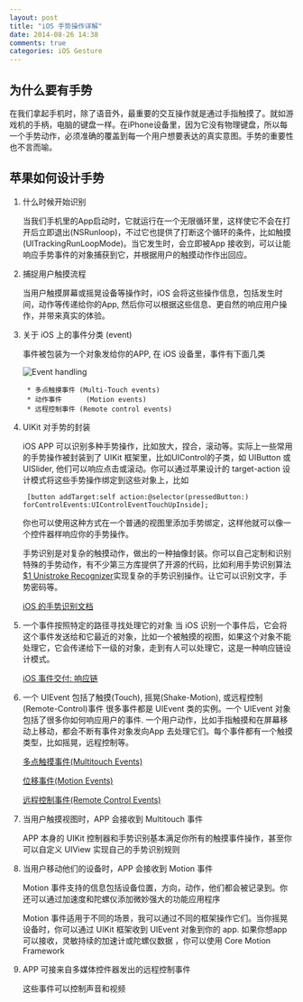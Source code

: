 ```yaml
---
layout: post
title: "iOS 手势操作详解"
date: 2014-08-26 14:38
comments: true
categories: iOS Gesture
---
```


## 为什么要有手势
  
  在我们拿起手机时，除了语音外，最重要的交互操作就是通过手指触摸了。就如游戏机的手柄，电脑的键盘一样。在iPhone设备里，因为它没有物理键盘，所以每一个手势动作，必须准确的覆盖到每一个用户想要表达的真实意图。手势的重要性也不言而喻。

## 苹果如何设计手势

1. 什么时候开始识别
    
    当我们手机里的App启动时，它就运行在一个无限循环里，这样使它不会在打开后立即退出(NSRunloop)，不过它也提供了打断这个循环的条件，比如触摸(UITrackingRunLoopMode)。当它发生时，会立即被App   接收到，可以让能响应手势事件的对象捕获到它，并根据用户的触摸动作作出回应。

2. 捕捉用户触摸流程

    当用户触摸屏幕或摇晃设备等操作时，iOS 会将这些操作信息，包括发生时间，动作等传递给你的App, 然后你可以根据这些信息、更自然的响应用户操作，并带来真实的体验。

3. 关于 iOS 上的事件分类 (event)

    事件被包装为一个对象发给你的APP, 在 iOS 设备里，事件有下面几类

    ![Event handling](https://developer.apple.com/library/ios/documentation/EventHandling/Conceptual/EventHandlingiPhoneOS/Art/events_to_app_2x.png)

        * 多点触摸事件 (Multi-Touch events)
        * 动作事件 		(Motion events)
        * 远程控制事件 (Remote control events)

4. UIKit 对手势的封装
    
    iOS APP 可以识别多种手势操作，比如放大，捏合，滚动等。实际上一些常用的手势操作被封装到了 UIKit 框架里，比如UIControl的子类，如 UIButton 或 UISlider, 他们可以响应点击或滚动。你可以通过苹果设计的 target-action 设计模式将这些手势操作绑定到这些对象上，比如

        [button addTarget:self action:@selector(pressedButton:) forControlEvents:UIControlEventTouchUpInside];

    你也可以使用这种方式在一个普通的视图里添加手势绑定，这样他就可以像一个控件器样响应你的手势操作。

    手势识别是对复杂的触摸动作，做出的一种抽像封装。你可以自己定制和识别特殊的手势动作，有不少第三方库提供了开源的代码，比如利用手势识别算法 [$1 Unistroke Recognizer](http://depts.washington.edu/aimgroup/proj/dollar/)实现复杂的手势识别操作。让它可以识别文字，手势密码等。

    [iOS 的手势识别文档](/ios/gesture/recognizer/2014/08/28/ios-gesture-recognizers/)

5. 一个事件按照特定的路径寻找处理它的对象
    当 iOS 识别一个事件后，它会将这个事件发送给和它最近的对象，比如一个被触摸的视图，如果这个对象不能处理它，它会传递给下一级的对象，走到有人可以处理它，这是一种响应链设计模式。

    [iOS 事件交付: 响应链](https://developer.apple.com/library/ios/documentation/EventHandling/Conceptual/EventHandlingiPhoneOS/event_delivery_responder_chain/event_delivery_responder_chain.html#//apple_ref/doc/uid/TP40009541-CH4-SW2)

6. 一个 UIEvent 包括了触摸(Touch), 摇晃(Shake-Motion), 或远程控制(Remote-Control)事件
    很多事件都是 UIEvent 类的实例。一个 UIEvent 对象包括了很多你如何响应用户的事件. 一个用户动作，比如手指触摸和在屏幕移动上移动，都会不断有事件对象发向App 去处理它们。每个事件都有一个触摸类型，比如摇晃，远程控制等。

    [多点触摸事件(Multitouch Events)](https://developer.apple.com/library/ios/documentation/EventHandling/Conceptual/EventHandlingiPhoneOS/multitouch_background/multitouch_background.html#//apple_ref/doc/uid/TP40009541-CH5-SW9)

    [位移事件(Motion Events)](https://developer.apple.com/library/ios/documentation/EventHandling/Conceptual/EventHandlingiPhoneOS/motion_event_basics/motion_event_basics.html#//apple_ref/doc/uid/TP40009541-CH6-SW14)

    [远程控制事件(Remote Control Events)](https://developer.apple.com/library/ios/documentation/EventHandling/Conceptual/EventHandlingiPhoneOS/Remote-ControlEvents/Remote-ControlEvents.html#//apple_ref/doc/uid/TP40009541-CH7-SW3)

7. 当用户触摸视图时，APP 会接收到 Multitouch 事件
    
    APP 本身的 UIKit 控制器和手势识别基本满足你所有的触摸事件操作，甚至你可以自定义 UIView 实现自己的手势识别规则

8. 当用户移动他们的设备时，APP 会接收到 Motion 事件

    Motion 事件支持的信息包括设备位置，方向，动作，他们都会被记录到。你还可以通过加速度和陀螺仪添加微妙强大的功能应用程序

    Motion 事件适用于不同的场景，我可以通过不同的框架操作它们。当你摇晃设备时，你可以通过 UIKit 框架收到 UIEvent 对象到你的 app. 如果你想app 可以接收，灵敏持续的加速计或陀螺仪数据 ，你可以使用 Core Motion Framework

9. APP 可接来自多媒体控件器发出的远程控制事件

    这些事件可以控制声音和视频


